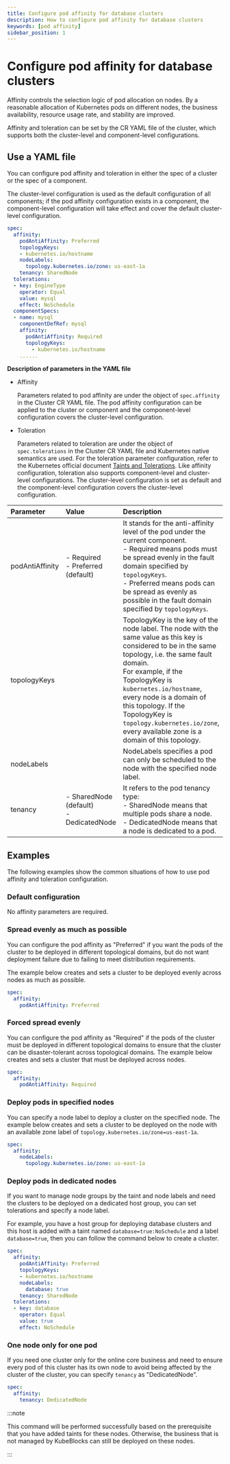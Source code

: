 ```yaml
---
title: Configure pod affinity for database clusters
description: How to configure pod affinity for database clusters
keywords: [pod affinity]
sidebar_position: 1
---
```


# Configure pod affinity for database clusters

Affinity controls the selection logic of pod allocation on nodes. By a reasonable allocation of Kubernetes pods on different nodes, the business availability, resource usage rate, and stability are improved.

Affinity and toleration can be set by the CR YAML file of the cluster, which supports both the cluster-level and component-level configurations.

## Use a YAML file

You can configure pod affinity and toleration in either the spec of a cluster or the spec of a component.

The cluster-level configuration is used as the default configuration of all components; if the pod affinity configuration exists in a component, the component-level configuration will take effect and cover the default cluster-level configuration.

```yaml
spec:
  affinity:
    podAntiAffinity: Preferred
    topologyKeys:
    - kubernetes.io/hostname
    nodeLabels:
      topology.kubernetes.io/zone: us-east-1a
    tenancy: SharedNode
  tolerations:
  - key: EngineType
    operator: Equal
    value: mysql
    effect: NoSchedule
  componentSpecs:
  - name: mysql
    componentDefRef: mysql
    affinity:
      podAntiAffinity: Required
      topologyKeys:
        - kubernetes.io/hostname
    ......
```

**Description of parameters in the YAML file**

* Affinity
  
  Parameters related to pod affinity are under the object of `spec.affinity` in the Cluster CR YAML file.
  The pod affinity configuration can be applied to the cluster or component and the component-level configuration covers the cluster-level configuration.

* Toleration
  
  Parameters related to toleration are under the object of `spec.tolerations` in the Cluster CR YAML file and Kubernetes native semantics are used. For the toleration parameter configuration, refer to the Kubernetes official document [Taints and Tolerations](https://kubernetes.io/docs/concepts/scheduling-eviction/taint-and-toleration/).
  Like affinity configuration, toleration also supports component-level and cluster-level configurations. The cluster-level configuration is set as default and the component-level configuration covers the cluster-level configuration.

| **Parameter**   | **Value**                                    | **Description**  |
| :--             | :--                                          | :--              |
| podAntiAffinity | - Required <br/> - Preferred (default)      | It stands for the anti-affinity level of the pod under the current component.<br/> - Required means pods must be spread evenly in the fault domain specified by `topologyKeys`. <br/> - Preferred means pods can be spread as evenly as possible in the fault domain specified by `topologyKeys`. |
| topologyKeys    |                                              | TopologyKey is the key of the node label. The node with the same value as this key is considered to be in the same topology, i.e. the same fault domain.<br/>For example, if the TopologyKey is `kubernetes.io/hostname`, every node is a domain of this topology. If the TopologyKey is `topology.kubernetes.io/zone`, every available zone is a domain of this topology. |
| nodeLabels      |                                              | NodeLabels specifies a pod can only be scheduled to the node with the specified node label. |
| tenancy         | - SharedNode (default) <br/> - DedicatedNode | It refers to the pod tenancy type:<br/> - SharedNode means that multiple pods share a node.<br/> - DedicatedNode means that a node is dedicated to a pod. |

## Examples

The following examples show the common situations of how to use pod affinity and toleration configuration.

### Default configuration

No affinity parameters are required.

### Spread evenly as much as possible

You can configure the pod affinity as "Preferred" if you want the pods of the cluster to be deployed in different topological domains, but do not want deployment failure due to failing to meet distribution requirements.

The example below creates and sets a cluster to be deployed evenly across nodes as much as possible.

```yaml
spec:
  affinity:
    podAntiAffinity: Preferred
```

### Forced spread evenly

You can configure the pod affinity as "Required" if the pods of the cluster must be deployed in different topological domains to ensure that the cluster can be disaster-tolerant across topological domains.
The example below creates and sets a cluster that must be deployed across nodes.

```yaml
spec:
  affinity:
    podAntiAffinity: Required
```

### Deploy pods in specified nodes

You can specify a node label to deploy a cluster on the specified node.
The example below creates and sets a cluster to be deployed on the node with an available zone label of `topology.kubernetes.io/zone=us-east-1a`.

```yaml
spec:
  affinity:
    nodeLabels:
      topology.kubernetes.io/zone: us-east-1a
```

### Deploy pods in dedicated nodes

If you want to manage node groups by the taint and node labels and need the clusters to be deployed on a dedicated host group, you can set tolerations and specify a node label.

For example, you have a host group for deploying database clusters and this host is added with a taint named `database=true:NoSchedule` and a label `database=true`, then you can follow the command below to create a cluster.

```yaml
spec:
  affinity:
    podAntiAffinity: Preferred
    topologyKeys:
    - kubernetes.io/hostname
    nodeLabels:
      database: true
    tenancy: SharedNode
  tolerations:
  - key: database
    operator: Equal
    value: true
    effect: NoSchedule
```

### One node only for one pod

If you need one cluster only for the online core business and need to ensure every pod of this cluster has its own node to avoid being affected by the cluster of the cluster, you can specify `tenancy` as "DedicatedNode".

```yaml
spec:
  affinity:
    tenancy: DedicatedNode
```

:::note

This command will be performed successfully based on the prerequisite that you have added taints for these nodes. Otherwise, the business that is not managed by KubeBlocks can still be deployed on these nodes.

:::

